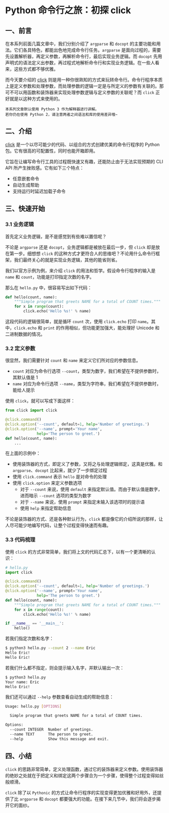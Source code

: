 # Python 命令行之旅：初探 click

## 一、前言

在本系列前面几篇文章中，我们分别介绍了 `argparse` 和 `docopt` 的主要功能和用法。它们各具特色，都能出色地完成命令行任务。`argparse` 是面向过程的，需要先设置解析器，再定义参数，再解析命令行，最后实现业务逻辑。而 `docopt` 先用声明式的语法定义出参数，再过程式地解析命令行和实现业务逻辑。在一些人看来，这些方式都不够优雅。

而今天要介绍的 [click](https://click.palletsprojects.com/) 则是用一种你很熟知的方式来玩转命令行。命令行程序本质上是定义参数和处理参数，而处理参数的逻辑一定是与所定义的参数有关联的。那可不可以用函数和装饰器来实现处理参数逻辑与定义参数的关联呢？而 `click` 正好就是以这种方式来使用的。

```
本系列文章默认使用 Python 3 作为解释器进行讲解。
若你仍在使用 Python 2，请注意两者之间语法和库的使用差异哦~
```

## 二、介绍

[click](https://click.palletsprojects.com/) 是一个以尽可能少的代码、以组合的方式创建优美的命令行程序的 Python 包。它有很高的可配置性，同时也能开箱即用。

它旨在让编写命令行工具的过程既快速又有趣，还能防止由于无法实现预期的 CLI API 所产生挫败感。它有如下三个特点：

- 任意嵌套命令
- 自动生成帮助
- 支持运行时延迟加载子命令

## 三、快速开始

### 3.1 业务逻辑

首先定义业务逻辑，是不是感觉到有些难以置信呢？

不论是 `argparse` 还是 `docopt`，业务逻辑都是被放在最后一步，但 `click` 却是放在第一步。细想想 `click` 的这种方式才更符合人的思维吧？不论用什么命令行框架，我们最终关心的就是实现业务逻辑，其他的能省则省。

我们以官方示例为例，来介绍 `click` 的用法和哲学。假设命令行程序的输入是 `name` 和 `count`，功能是打印指定次数的名字。

那么在 `hello.py` 中，很容易写出如下代码：

```python
def hello(count, name):
    """Simple program that greets NAME for a total of COUNT times."""
    for x in range(count):
        click.echo('Hello %s!' % name)
```

这段代码的逻辑很简单，就是循环 `count` 次，使用 `click.echo` 打印 `name`。其中，`click.echo` 和 `print` 的作用相似，但功能更加强大，能处理好 Unicode 和 二进制数据的情况。

### 3.2 定义参数

很显然，我们需要针对 `count` 和 `name` 来定义它们所对应的参数信息。

- `count` 对应为命令行选项 `--count`，类型为数字，我们希望在不提供参数时，其默认值是 1
- `name` 对应为命令行选项 `--name`，类型为字符串，我们希望在不提供参数时，能给人提示

使用 `click`，就可以写成下面这样：

```python
from click import click

@click.command()
@click.option('--count', default=1, help='Number of greetings.')
@click.option('--name', prompt='Your name',
              help='The person to greet.')
def hello(count, name):
    ...
```

在上面的示例中：

- 使用装饰器的方式，即定义了参数，又将之与处理逻辑绑定，这真是优雅。和 `argparse`、`docopt` 比起来，就少了一步绑定过程
- 使用 `click.command` 表示 `hello` 是对命令的处理
- 使用 `click.option` 来定义参数选项
  - 对于 `--count` 来说，使用 `default` 来指定默认值。而由于默认值是数字，进而暗示 `--count` 选项的类型为数字
  - 对于 `--name` 来说，使用 `prompt` 来指定未输入该选项时的提示语
  - 使用 `help` 来指定帮助信息

不论是装饰器的方式、还是各种默认行为，`click` 都是像它的介绍所说的那样，让人尽可能少地编写代码，让整个过程变得快速而有趣。

### 3.3 代码梳理

使用 `click` 的方式非常简单，我们将上文的代码汇总下，以有一个更清晰的认识：

```python
# hello.py
import click

@click.command()
@click.option('--count', default=1, help='Number of greetings.')
@click.option('--name', prompt='Your name',
              help='The person to greet.')
def hello(count, name):
    """Simple program that greets NAME for a total of COUNT times."""
    for x in range(count):
        click.echo('Hello %s!' % name)

if __name__ == '__main__':
    hello()
```

若我们指定次数和名字：

```bash
$ python3 hello.py --count 2 --name Eric
Hello Eric!
Hello Eric!
```

若我们什么都不指定，则会提示输入名字，并默认输出一次：

```bash
$ python3 hello.py
Your name: Eric
Hello Eric!
```

我们还可以通过 `--help` 参数查看自动生成的帮助信息：

```bash
Usage: hello.py [OPTIONS]

  Simple program that greets NAME for a total of COUNT times.

Options:
  --count INTEGER  Number of greetings.
  --name TEXT      The person to greet.
  --help           Show this message and exit.
```

## 四、小结

`click` 的思路非常简单，定义处理函数，通过它的装饰器来定义参数。使用装饰器的绝妙之处就在于把定义和绑定这两个步骤合为一个步骤，使得整个过程变得如丝般顺滑。

`click` 除了以 `Pythonic` 的方式让命令行程序的实现变得更加优雅和好用外，还提供了比 `argparse` 和 `docopt` 都要强大的功能。在接下来几节中，我们将会逐步揭开它的面纱。
